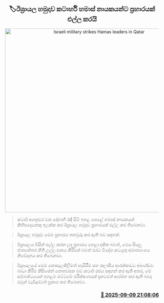 <p align='center'><b><h2 align='center' title='Israeli military strikes Hamas leaders in Qatar'>🏷ඊශ්‍රායල හමුදාව කටාර්හි හමාස් නායකයන්ට ප්‍රහාරයක් එල්ල කරයි</h2></b></p>
<p align='center'><img src='https://helakuru.sgp1.cdn.digitaloceanspaces.com/esana/images/lib/doha-qatar-attack.jpg' width='600' alt='Israeli military strikes Hamas leaders in Qatar'></p>

> කටාර් අගනුවර වන දෝහාහි රැඳී සිටි ඉහළ පෙළේ හමාස් නායකයන් කිහිපදෙනෙකු ඉලක්ක කර ඊශ්‍රායල හමුදාව ප්‍රහාරයක් එල්ල කර තිබෙනවා.

> ඊශ්‍රායල හමුදාව මෙම ප්‍රහාරය තහවුරු කර ඇති බව සඳහන්.

> ඊශ්‍රායලය විසින් එල්ල කරන ලද ප්‍රහාරය හෙළා දකින බවත්, මෙය සියලු ජාත්‍යන්තර නීති උල්ලංඝනය කිරීමක් බවත් එරට විදේශ කටයුතු අමාත්‍යාංශය නිවේදනය කර තිබෙනවා.

> ඊශ්‍රායලයේ මෙම නොසැලකිලිමත් හැසිරීම සහ කලාපීය ආරක්ෂාවට අඛණ්ඩව බාධා කිරීම කිසිසේත් නොඉවසන බව කටාර් රජය සඳහන් කර ඇති අතර, මේ සම්බන්ධයෙන් ඉහළම මට්ටමේ පරීක්ෂණයක් දැනටමත් ආරම්භ කර ඇති බවද ඔවුන් වැඩිදුරටත් ප්‍රකාශ කර තිබෙනවා.



<h3 align='right'><a href='https://www.helakuru.lk/esana/p/113469/'>📅 2025-09-09 21:08:06</a></h3>
